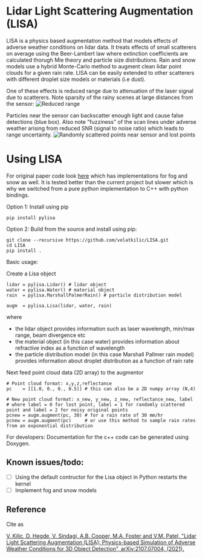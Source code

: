 # Lidar Light Scattering Augmentation (LISA)
LISA is a physics based augmentation method that models effects of adverse weather conditions on lidar data. 
It treats effects of small scatterers on average using the Beer-Lambert law where extinction coefficients are
calculated thorugh Mie theory and particle size distributions. Rain and snow models use a hybrid Monte-Carlo 
method to augment clean lidar point clouds for a given rain rate.  LISA can be easily extended to other
scatterers with different droplet size models or materials (i.e dust).

One of these effects is reduced range due to attenuation of the laser signal due to scatterers. Note sparsity
of the rainy scenes at large distances from the sensor:
![Reduced range](/images/rain.png)

Particles near the sensor can backscatter enough light and cause false detections (blue box). Also note "fuzziness"
of the scan lines under adverse weather arising from reduced SNR (signal to noise ratio) which leads to range uncertainty.
![Randomly scattered points near sensor and lost points](/images/fog_snow.png)

# Using LISA

For original paper code look [here](/python_old/) which has implementations for fog and snow as well. It is tested better than the current project but slower which is why we switched from a pure python implementation to C++ with python bindings.

Option 1: Install using pip

    pip install pylisa

Option 2: Build from the source and install using pip:

    git clone --recursive https://github.com/velatkilic/LISA.git
    cd LISA
    pip install .
    
Basic usage:

Create a Lisa object

    lidar = pylisa.Lidar() # lidar object
    water = pylisa.Water() # material object
    rain  = pylisa.MarshallPalmerRain() # particle distribution model
    
    augm  = pylisa.Lisa(lidar, water, rain)
where

- the lidar object provides information such as laser wavelength, min/max range, beam divergence etc 
- the material object (in this case water) provides information about refractive index as a function of wavelength
- the particle distribution model (in this case Marshall Pallmer rain model) provides information about droplet distribution as a function of rain rate

Next feed point cloud data (2D array) to the augmentor
    
    # Point cloud format: x,y,z,reflectance
    pc    = [[1.0, 0., 0., 0.5]] # this can also be a 2D numpy array (N,4)
    
    # New point cloud format: x_new, y_new, z_new, reflectance_new, label
    # where label = 0 for lost point, label = 1 for randomly scattered point and label = 2 for noisy original points
    pcnew = augm.augment(pc, 30) # for a rain rate of 30 mm/hr
    pcnew = augm.augment(pc)     # or use this method to sample rain rates from an exponential distribution
    
For developers: Documentation for the c++ code can be generated using Doxygen.

## Known issues/todo:

- [ ] Using the default contructor for the Lisa object in Python restarts the kernel
- [ ] Implement fog and snow models

## Reference
Cite as 

[V. Kilic, D. Hegde, V. Sindagi, A.B. Cooper, M.A. Foster and V.M. Patel,
"Lidar Light Scattering Augmentation (LISA): Physics-based Simulation of Adverse Weather Conditions for 3D Object Detection",
arXiv:2107.07004, (2021).](https://arxiv.org/abs/2107.07004)

